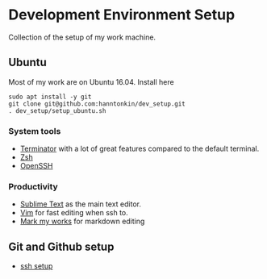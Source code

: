 # Development Environment Setup

Collection of the setup of my work machine.



## Ubuntu

Most of my work are on Ubuntu 16.04. Install here

```
sudo apt install -y git
git clone git@github.com:hanntonkin/dev_setup.git
. dev_setup/setup_ubuntu.sh
```

### System tools
* [Terminator]() with a lot of great features compared to the default terminal. 
* [Zsh]() 
* [OpenSSH]()

### Productivity
* [Sublime Text]() as the main text editor.
* [Vim]() for fast editing when ssh to.
* [Mark my works]() for markdown editing



## Git and Github setup
* [ssh setup](https://help.github.com/articles/connecting-to-github-with-ssh/)

